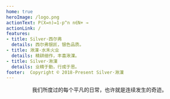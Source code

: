 ```yaml
---
home: true
heroImage: /logo.png
actionText: P(X=n)=1-p^n n∈N+ →
actionLink: /
features:
- title: Silver·西尔弗
  details: 西尔弗银匠，银色品质。
- title: 湫澲·水禾火业
  details: 精耕细作，丰喜湫澲。
- title: Silver·湫澲
  details: 业精于勤，行成于思。
footer:  Copyright © 2018-Present Silver·湫澲
---
```


<center class="footer">我们所度过的每个平凡的日常，也许就是连续发生的奇迹。</center >


<!-- 注意，每个冒号后必须有个空格 -->
